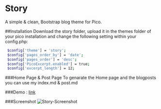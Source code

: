 # Story
A simple & clean, Bootstrap blog theme for Pico.

##Installation
Download the story folder, upload it in the themes folder of your pico installation and change the following setting within your config.php:
```sh
 $config['theme'] = 'story';
 $config['pages_order_by'] = 'date';
 $config['pages_order'] = 'desc';
 $config['PicoExcerpt.enabled'] = true;
 $config['excerpt_length'] = 12;
```
###Home Page & Post Page
To genarate the Home page and the blogposts you can use my index.md & post.md

###Demo : [link](https://freehtml5.co/demos/story/)

###Screenshot
![Story-Screenshot](http://img4.hostingpics.net/pics/935271stoty.jpg)
